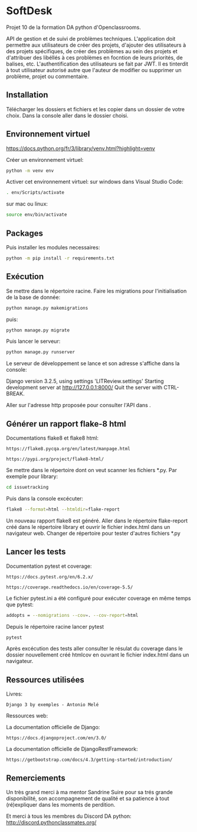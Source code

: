 # SoftDesk

Projet 10 de la formation DA python d'Openclassrooms.

API de gestion et de suivi de problèmes techniques. L'application doit permettre aux utilisateurs de créer des projets, d'ajouter des utilisateurs à des projets spécifiques, de créer des problèmes au sein des projets et d'attribuer des libéllés à ces problèmes  en focntion de leurs priorités, de balises, etc.
L'authentification des utilisateurs se fait par JWT.
Il es tinterdit à tout utilisateur autorisé autre que l'auteur de modifier ou supprimer un problème, projet ou commentaire.

Installation
---
Télécharger les dossiers et fichiers et les copier dans un dossier de votre choix.
Dans la console aller dans le dossier choisi.

Environnement virtuel
---
https://docs.python.org/fr/3/library/venv.html?highlight=venv

Créer un environnement virtuel: 

```bash
python -m venv env
```

Activer cet environnement virtuel:
sur windows dans Visual Studio Code: 
```bash 
. env/Scripts/activate 
```
sur mac ou linux: 
```bash 
source env/bin/activate 
```

Packages
---

Puis installer les modules necessaires:
```bash 
python -m pip install -r requirements.txt
```

Exécution
---
Se mettre dans le répertoire racine.
Faire les migrations pour l'initialisation de la base de donnée:

```bash 
python manage.py makemigrations
```
puis:

```bash 
python manage.py migrate
```
Puis lancer le serveur:

```bash 
python manage.py runserver
```
Le serveur de développement se lance et son adresse s'affiche dans la console:

Django version 3.2.5, using settings 'LITReview.settings'
Starting development server at http://127.0.0.1:8000/
Quit the server with CTRL-BREAK.

Aller sur l'adresse http proposée pour consulter l'API dans .


Générer un rapport flake-8 html
---
Documentations flake8 et flake8 html:

    https://flake8.pycqa.org/en/latest/manpage.html

    https://pypi.org/project/flake8-html/

Se mettre dans le répertoire dont on veut scanner les fichiers *.py. Par exemple pour library:
```bash 
cd issuetracking
```

Puis dans la console excécuter:
```bash 
flake8 --format=html --htmldir=flake-report
```
Un nouveau rapport flake8 est généré. Aller dans le répertoire flake-report créé dans le répertoire library et ouvrir le fichier index.html dans un navigateur web.
Changer de répertoire pour tester d'autres fichiers *.py

Lancer les tests
---

Documentation pytest et coverage:

    https://docs.pytest.org/en/6.2.x/

    https://coverage.readthedocs.io/en/coverage-5.5/

Le fichier pytest.ini a été configuré pour exécuter coverage en même temps que pytest:
```bash 
addopts = --nomigrations --cov=. --cov-report=html
```

Depuis le répertoire racine lancer pytest
```bash 
pytest
```

Après excécution des tests aller consulter le résulat du coverage dans le dossier nouvellement créé htmlcov en ouvrant le fichier index.html dans un navigateur.


Ressources utilisées
---

Livres:

    Django 3 by exemples - Antonio Melé

Ressources web:

La documentation officielle de Django:

    https://docs.djangoproject.com/en/3.0/


La documentation officielle de DjangoRestFramework:

    https://getbootstrap.com/docs/4.3/getting-started/introduction/

Remerciements
---

Un très grand merci à ma mentor Sandrine Suire pour sa trés grande disponibilité, son accompagnement de qualité et sa patience à tout (ré)expliquer dans les moments de perdition.

Et merci à tous les membres du Discord DA python: 
http://discord.pythonclassmates.org/

